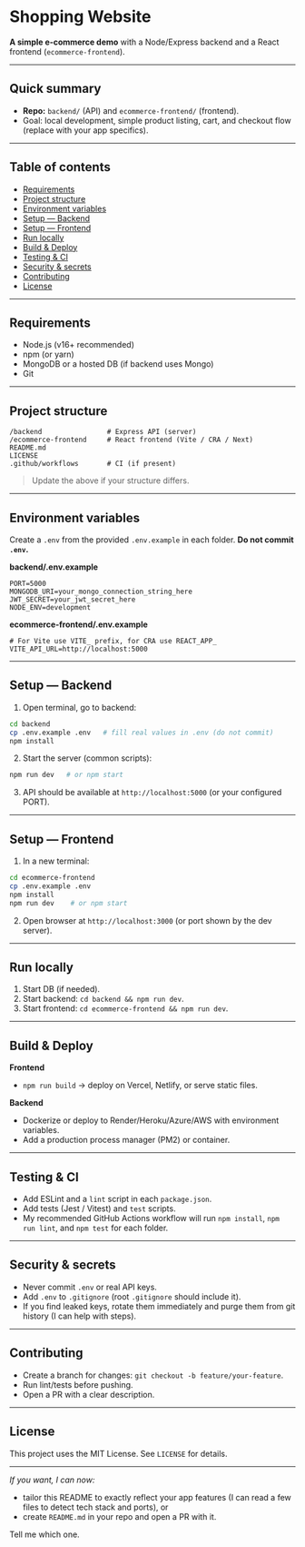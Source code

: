 # Shopping Website

**A simple e‑commerce demo** with a Node/Express backend and a React frontend (`ecommerce-frontend`).

---

## Quick summary

* **Repo:** `backend/` (API) and `ecommerce-frontend/` (frontend).
* Goal: local development, simple product listing, cart, and checkout flow (replace with your app specifics).

---

## Table of contents

* [Requirements](#requirements)
* [Project structure](#project-structure)
* [Environment variables](#environment-variables)
* [Setup — Backend](#setup---backend)
* [Setup — Frontend](#setup---frontend)
* [Run locally](#run-locally)
* [Build & Deploy](#build--deploy)
* [Testing & CI](#testing--ci)
* [Security & secrets](#security--secrets)
* [Contributing](#contributing)
* [License](#license)

---

## Requirements

* Node.js (v16+ recommended)
* npm (or yarn)
* MongoDB or a hosted DB (if backend uses Mongo)
* Git

---

## Project structure

```
/backend                # Express API (server)
/ecommerce-frontend     # React frontend (Vite / CRA / Next)
README.md
LICENSE
.github/workflows       # CI (if present)
```

> Update the above if your structure differs.

---

## Environment variables

Create a `.env` from the provided `.env.example` in each folder. **Do not commit `.env`.**

**backend/.env.example**

```
PORT=5000
MONGODB_URI=your_mongo_connection_string_here
JWT_SECRET=your_jwt_secret_here
NODE_ENV=development
```

**ecommerce-frontend/.env.example**

```
# For Vite use VITE_ prefix, for CRA use REACT_APP_
VITE_API_URL=http://localhost:5000
```

---

## Setup — Backend

1. Open terminal, go to backend:

```bash
cd backend
cp .env.example .env   # fill real values in .env (do not commit)
npm install
```

2. Start the server (common scripts):

```bash
npm run dev   # or npm start
```

3. API should be available at `http://localhost:5000` (or your configured PORT).

---

## Setup — Frontend

1. In a new terminal:

```bash
cd ecommerce-frontend
cp .env.example .env
npm install
npm run dev    # or npm start
```

2. Open browser at `http://localhost:3000` (or port shown by the dev server).

---

## Run locally

1. Start DB (if needed).
2. Start backend: `cd backend && npm run dev`.
3. Start frontend: `cd ecommerce-frontend && npm run dev`.

---

## Build & Deploy

**Frontend**

* `npm run build` → deploy on Vercel, Netlify, or serve static files.

**Backend**

* Dockerize or deploy to Render/Heroku/Azure/AWS with environment variables.
* Add a production process manager (PM2) or container.

---

## Testing & CI

* Add ESLint and a `lint` script in each `package.json`.
* Add tests (Jest / Vitest) and `test` scripts.
* My recommended GitHub Actions workflow will run `npm install`, `npm run lint`, and `npm test` for each folder.

---

## Security & secrets

* Never commit `.env` or real API keys.
* Add `.env` to `.gitignore` (root `.gitignore` should include it).
* If you find leaked keys, rotate them immediately and purge them from git history (I can help with steps).

---

## Contributing

* Create a branch for changes: `git checkout -b feature/your-feature`.
* Run lint/tests before pushing.
* Open a PR with a clear description.

---

## License

This project uses the MIT License. See `LICENSE` for details.

---

*If you want, I can now:*

* tailor this README to exactly reflect your app features (I can read a few files to detect tech stack and ports), or
* create `README.md` in your repo and open a PR with it.

Tell me which one.
